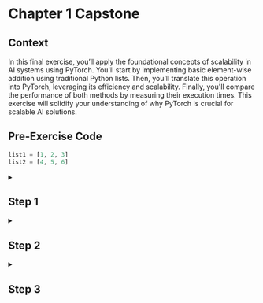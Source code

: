 # Chapter 1 Capstone

## Context

In this final exercise, you’ll apply the foundational concepts of scalability in AI systems using PyTorch. You'll start by implementing basic element-wise addition using traditional Python lists. Then, you’ll translate this operation into PyTorch, leveraging its efficiency and scalability. Finally, you'll compare the performance of both methods by measuring their execution times. This exercise will solidify your understanding of why PyTorch is crucial for scalable AI solutions.

## Pre-Exercise Code

```python
list1 = [1, 2, 3]
list2 = [4, 5, 6]
```

<details>

<summary><h2>Step 1</h2></summary>

### Instructions

Add [1, 2, 3] and [4, 5, 6] using a for loop.


<details>

<summary><h3>Hint</h3></summary>

Use a loop or list comprehension to iterate over both lists simultaneously and add corresponding elements.

</details>

### Solution

[solution.py](https://github.com/bidata-io/dc-scalable-ai/blob/main/ch_1/capstone/1/solution.py)

### Sample Code

```python
list1 = [1, 2, 3]
list2 = [4, 5, 6]
result = [ ]
```

> Submission Correctness Tests (SCT)

[sct.py](https://github.com/bidata-io/dc-scalable-ai/blob/main/ch_1/capstone/1/sct.py)

</details>

<details>
  
<summary><h2>Step 2</h2></summary>

### Instructions

- Repeat the above operation using PyTorch tensors.

<details>

<summary><h3>Hint</h3></summary>

- PyTorch tensors can be added directly using the + operator, similar to how you would add regular numbers in Python.

</details>

### Solution

[solution.py](https://github.com/bidata-io/dc-scalable-ai/blob/main/ch_1/capstone/2/solution.py)

### Sample Code

```python
import torch
tensor1 = torch.tensor([1, 2, 3])
tensor2 = torch.tensor([4, 5, 6])
result = 
```

### Submission Correctness Tests (SCT)

[sct.py](https://github.com/bidata-io/dc-scalable-ai/blob/main/ch_1/capstone/2/sct.py)

</details>

<details>
  
<summary><h2>Step 3</h2></summary>

### Instructions

- Compare the results and execution time of both approaches. Measure and compare the execution time of both methods.

<details>

<summary><h3>Hint</h3></summary>

- Use the `time.time()` function before and after the operation to calculate the time taken. Remember to convert the result to seconds if needed.

</details>

### Solution

[solution.py](https://github.com/bidata-io/dc-scalable-ai/blob/main/ch_1/capstone/3/solution.py)

### Sample Code

```python
import time
start_time = time.time()
result = 
python_time = time.time() - start_time

start_time = time.time()
result = 
pytorch_time = time.time() - start_time
```

### Submission Correctness Tests (SCT)

[sct.py](https://github.com/bidata-io/dc-scalable-ai/blob/main/ch_1/capstone/3/sct.py)

</details>
